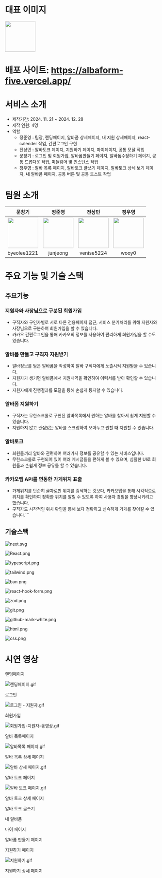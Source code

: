 # 대표 이미지

<img src="https://prod-files-secure.s3.us-west-2.amazonaws.com/7d9a1105-43f0-4706-8d4d-219c231d3a47/e46d13cf-9ecf-41e3-9627-8e921f1a1e0f/%EB%8C%80%ED%91%9C.png" width="100" height="100">

# 배포 사이트: https://albaform-five.vercel.app/

# 서비스 소개

- 제작기간: 2024. 11. 21 ~ 2024. 12. 28
- 제작 인원: 4명
- 역할
    - 정준영 : 팀장, 랜딩페이지, 알바폼 상세페이지, 내 지원 상세페이지, react-calender 작업, 간편로그인 구현
    - 전상민 : 알바토크 페이지, 지원하기 페이지, 마이페이지, 공통 모달 작업
    - 문창기 : 로그인 및 회원가입, 알바폼만들기 페이지, 알바폼수정하기 페이지, 공통 드롭다운 작업, 미들웨어 및 인스턴스 작업
    - 정우영 : 알바 목록 페이지, 알바토크 글쓰기 페이지, 알바토크 상세 보기 페이지, 내 알바폼 페이지, 공통 버튼 및 공통 토스트 작업

# 팀원 소개

| 문창기 | 정준영 | 전상민 | 정우영 | 
| :---: | :---: | :---: | :---: |
|<img src="https://avatars.githubusercontent.com/u/126491953?v=4" width="100" height="100">|<img src="https://avatars.githubusercontent.com/u/81373171?v=4" width="100" height="100">|<img src="https://avatars.githubusercontent.com/u/174448906?v=4" width="100" height="100">|<img src="https://avatars.githubusercontent.com/u/79072510?v=4" width="100" height="100">|
|byeolee1221|junjeong|venise5224|wooy0|

# 주요 기능 및 기술 스택

## 주요기능

### 지원자와 사장님으로 구분된 회원가입

- 구직자와 구인자별로 서로 다른 전용페이지 접근, 서비스 분기처리를 위해 지원자와 사장님으로 구분하여 회원가입을 할 수 있습니다.
- 카카오 간편로그인을 통해 카카오의 정보를 사용하여 편리하게 회원가입을 할 수도 있습니다.

### 알바폼 만들고 구직자 지원받기

- 알바정보를 담은 알바폼을 작성하여 알바 구직자에게 노출시켜 지원받을 수 있습니다.
- 지원자가 생기면 알바폼에서 지원내역을 확인하여 이력서를 받아 확인할 수 있습니다.
- 지원자에게 진행결과를 모달을 통해 손쉽게 통지할 수 있습니다.

### 알바폼 지원하기

- 구직자는 무한스크롤로 구현된 알바목록에서 원하는 알바를 찾아서 쉽게 지원할 수 있습니다.
- 지원하지 않고 관심있는 알바를 스크랩하여 모아두고 원할 때 지원할 수 있습니다.

### 알바토크

- 회원들끼리 알바와 관련하여 여러가지 정보를 공유할 수 있는 서비스입니다.
- 무한스크롤로 구현되어 있어 여러 게시글들을 편하게 볼 수 있으며, 심플한 UI로 회원들과 손쉽게 정보 공유를 할 수 있습니다.

### 카카오맵 API를 연동한 가게위치 표출

- 가게위치를 단순히 글자로만 위치를 검색하는 것보다, 카카오맵을 통해 시각적으로 위치를 확인하여 정확한 위치를 알릴 수 있도록 하여 사용자 경험을 향상시키려고 했습니다.
- 구직자도 시각적인 위치 확인을 통해 보다 정확하고 신속하게 가게를 찾아갈 수 있습니다.```

## 기술스택

![next.svg](https://prod-files-secure.s3.us-west-2.amazonaws.com/7d9a1105-43f0-4706-8d4d-219c231d3a47/a587d784-b38d-4dc4-a928-976621bcb50d/next.svg)

![React.png](https://prod-files-secure.s3.us-west-2.amazonaws.com/7d9a1105-43f0-4706-8d4d-219c231d3a47/d0099ac1-acb0-4e75-a7d0-d11854453d63/React.png)

![typescript.png](https://prod-files-secure.s3.us-west-2.amazonaws.com/7d9a1105-43f0-4706-8d4d-219c231d3a47/292ce654-d49a-4b7c-a57b-571516d3d697/typescript.png)

![tailwind.png](https://prod-files-secure.s3.us-west-2.amazonaws.com/7d9a1105-43f0-4706-8d4d-219c231d3a47/5dd4d0d6-87f0-4b4e-b36f-79a671f87432/tailwind.png)

![bun.png](https://prod-files-secure.s3.us-west-2.amazonaws.com/7d9a1105-43f0-4706-8d4d-219c231d3a47/9b47a827-a25f-4e0c-b142-0ba4db7e869e/bun.png)

![react-hook-form.png](https://prod-files-secure.s3.us-west-2.amazonaws.com/7d9a1105-43f0-4706-8d4d-219c231d3a47/25a9a0c2-7239-4aac-b5b2-d0157b738060/react-hook-form.png)

![zod.png](https://prod-files-secure.s3.us-west-2.amazonaws.com/7d9a1105-43f0-4706-8d4d-219c231d3a47/2c5825e4-9ba0-47e3-a086-8f3358f7d1a2/zod.png)

![git.png](https://prod-files-secure.s3.us-west-2.amazonaws.com/7d9a1105-43f0-4706-8d4d-219c231d3a47/5026aa02-7330-4edf-afd9-729e7fe1cf39/git.png)

![github-mark-white.png](https://prod-files-secure.s3.us-west-2.amazonaws.com/7d9a1105-43f0-4706-8d4d-219c231d3a47/275e8c3c-3c97-4e2b-b16a-ebc985132aa2/github-mark-white.png)

![html.png](https://prod-files-secure.s3.us-west-2.amazonaws.com/7d9a1105-43f0-4706-8d4d-219c231d3a47/fea090be-df74-4b18-95eb-743e3003c50e/html.png)

![css.png](https://prod-files-secure.s3.us-west-2.amazonaws.com/7d9a1105-43f0-4706-8d4d-219c231d3a47/5223d94b-67cc-4a97-a804-3beb57f754ba/css.png)

# 시연 영상

랜딩페이지

![랜딩페이지.gif](https://prod-files-secure.s3.us-west-2.amazonaws.com/7d9a1105-43f0-4706-8d4d-219c231d3a47/1714a3bb-715d-4ff7-ba2a-d1bf7eec6664/%EB%9E%9C%EB%94%A9%ED%8E%98%EC%9D%B4%EC%A7%80.gif)

로그인

![로그인 - 지원자.gif](https://prod-files-secure.s3.us-west-2.amazonaws.com/7d9a1105-43f0-4706-8d4d-219c231d3a47/a913892a-f593-40a2-878f-335ca11d4918/%EB%A1%9C%EA%B7%B8%EC%9D%B8_-_%EC%A7%80%EC%9B%90%EC%9E%90.gif)

회원가입

![회원가입-지원자-동영상.gif](https://prod-files-secure.s3.us-west-2.amazonaws.com/7d9a1105-43f0-4706-8d4d-219c231d3a47/ea7fbe1f-d388-4bf1-bae9-17334edce36e/%ED%9A%8C%EC%9B%90%EA%B0%80%EC%9E%85-%EC%A7%80%EC%9B%90%EC%9E%90-%EB%8F%99%EC%98%81%EC%83%81.gif)

알바 목록페이지

![알바목록 페이지.gif](https://prod-files-secure.s3.us-west-2.amazonaws.com/7d9a1105-43f0-4706-8d4d-219c231d3a47/018052fe-5127-424f-b948-8a6abe5154e9/%EC%95%8C%EB%B0%94%EB%AA%A9%EB%A1%9D_%ED%8E%98%EC%9D%B4%EC%A7%80.gif)

알바 목록 상세 페이지

![알바 상세 페이지.gif](https://prod-files-secure.s3.us-west-2.amazonaws.com/7d9a1105-43f0-4706-8d4d-219c231d3a47/178e8632-c453-482c-9402-7948506dc970/%EC%95%8C%EB%B0%94_%EC%83%81%EC%84%B8_%ED%8E%98%EC%9D%B4%EC%A7%80.gif)

알바 토크 페이지

![알바 토크 페이지.gif](https://prod-files-secure.s3.us-west-2.amazonaws.com/7d9a1105-43f0-4706-8d4d-219c231d3a47/528df183-e353-4c57-9d64-d5e60a272e6b/%EC%95%8C%EB%B0%94_%ED%86%A0%ED%81%AC_%ED%8E%98%EC%9D%B4%EC%A7%80.gif)

알바 토크 상세 페이지

[]()

알바 토크 글쓰기

내 알바폼

마이 페이지

알바폼 만들기 페이지

지원하기 페이지

![지원하기.gif](https://prod-files-secure.s3.us-west-2.amazonaws.com/7d9a1105-43f0-4706-8d4d-219c231d3a47/c2ccd13c-ec72-44fa-9a49-987112744664/%EC%A7%80%EC%9B%90%ED%95%98%EA%B8%B0.gif)

지원하기 상세 페이지
